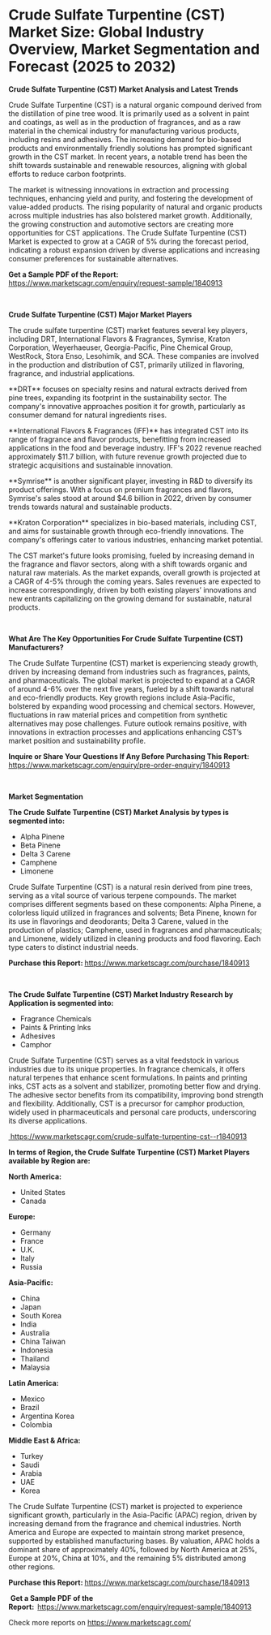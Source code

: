 <p><h1>Crude Sulfate Turpentine (CST) Market Size: Global Industry Overview, Market Segmentation and Forecast (2025 to 2032)</h1></p><p><strong>Crude Sulfate Turpentine (CST) Market Analysis and Latest Trends</strong></p>
<p><p>Crude Sulfate Turpentine (CST) is a natural organic compound derived from the distillation of pine tree wood. It is primarily used as a solvent in paint and coatings, as well as in the production of fragrances, and as a raw material in the chemical industry for manufacturing various products, including resins and adhesives. The increasing demand for bio-based products and environmentally friendly solutions has prompted significant growth in the CST market. In recent years, a notable trend has been the shift towards sustainable and renewable resources, aligning with global efforts to reduce carbon footprints.</p><p>The market is witnessing innovations in extraction and processing techniques, enhancing yield and purity, and fostering the development of value-added products. The rising popularity of natural and organic products across multiple industries has also bolstered market growth. Additionally, the growing construction and automotive sectors are creating more opportunities for CST applications. The Crude Sulfate Turpentine (CST) Market is expected to grow at a CAGR of 5% during the forecast period, indicating a robust expansion driven by diverse applications and increasing consumer preferences for sustainable alternatives.</p></p>
<p><strong>Get a Sample PDF of the Report:&nbsp;</strong> <a href="https://www.marketscagr.com/enquiry/request-sample/1840913?utm_campaign=2446&utm_medium=2&utm_source=Github&utm_content=ia&utm_term=15022025&utm_id=crude-sulfate-turpentine-cst">https://www.marketscagr.com/enquiry/request-sample/1840913</a></p>
<p>&nbsp;</p>
<p><strong>Crude Sulfate Turpentine (CST) Major Market Players</strong></p>
<p><p>The crude sulfate turpentine (CST) market features several key players, including DRT, International Flavors & Fragrances, Symrise, Kraton Corporation, Weyerhaeuser, Georgia-Pacific, Pine Chemical Group, WestRock, Stora Enso, Lesohimik, and SCA. These companies are involved in the production and distribution of CST, primarily utilized in flavoring, fragrance, and industrial applications.</p><p>**DRT** focuses on specialty resins and natural extracts derived from pine trees, expanding its footprint in the sustainability sector. The company's innovative approaches position it for growth, particularly as consumer demand for natural ingredients rises. </p><p>**International Flavors & Fragrances (IFF)** has integrated CST into its range of fragrance and flavor products, benefitting from increased applications in the food and beverage industry. IFF's 2022 revenue reached approximately $11.7 billion, with future revenue growth projected due to strategic acquisitions and sustainable innovation.</p><p>**Symrise** is another significant player, investing in R&D to diversify its product offerings. With a focus on premium fragrances and flavors, Symrise's sales stood at around $4.6 billion in 2022, driven by consumer trends towards natural and sustainable products.</p><p>**Kraton Corporation** specializes in bio-based materials, including CST, and aims for sustainable growth through eco-friendly innovations. The company's offerings cater to various industries, enhancing market potential.</p><p>The CST market's future looks promising, fueled by increasing demand in the fragrance and flavor sectors, along with a shift towards organic and natural raw materials. As the market expands, overall growth is projected at a CAGR of 4-5% through the coming years. Sales revenues are expected to increase correspondingly, driven by both existing players’ innovations and new entrants capitalizing on the growing demand for sustainable, natural products.</p></p>
<p>&nbsp;</p>
<p><strong>What Are The Key Opportunities For Crude Sulfate Turpentine (CST) Manufacturers?</strong></p>
<p><p>The Crude Sulfate Turpentine (CST) market is experiencing steady growth, driven by increasing demand from industries such as fragrances, paints, and pharmaceuticals. The global market is projected to expand at a CAGR of around 4-6% over the next five years, fueled by a shift towards natural and eco-friendly products. Key growth regions include Asia-Pacific, bolstered by expanding wood processing and chemical sectors. However, fluctuations in raw material prices and competition from synthetic alternatives may pose challenges. Future outlook remains positive, with innovations in extraction processes and applications enhancing CST’s market position and sustainability profile.</p></p>
<p><strong>Inquire or Share Your Questions If Any Before Purchasing This Report:</strong> <a href="https://www.marketscagr.com/enquiry/pre-order-enquiry/1840913?utm_campaign=2446&utm_medium=2&utm_source=Github&utm_content=ia&utm_term=15022025&utm_id=crude-sulfate-turpentine-cst">https://www.marketscagr.com/enquiry/pre-order-enquiry/1840913</a></p>
<p>&nbsp;</p>
<p><strong>Market Segmentation</strong></p>
<p><strong>The Crude Sulfate Turpentine (CST) Market Analysis by types is segmented into:</strong></p>
<p><ul><li>Alpha Pinene</li><li>Beta Pinene</li><li>Delta 3 Carene</li><li>Camphene</li><li>Limonene</li></ul></p>
<p><p>Crude Sulfate Turpentine (CST) is a natural resin derived from pine trees, serving as a vital source of various terpene compounds. The market comprises different segments based on these components: Alpha Pinene, a colorless liquid utilized in fragrances and solvents; Beta Pinene, known for its use in flavorings and deodorants; Delta 3 Carene, valued in the production of plastics; Camphene, used in fragrances and pharmaceuticals; and Limonene, widely utilized in cleaning products and food flavoring. Each type caters to distinct industrial needs.</p></p>
<p><strong>Purchase this Report:&nbsp;</strong><a href="https://www.marketscagr.com/purchase/1840913?utm_campaign=2446&utm_medium=2&utm_source=Github&utm_content=ia&utm_term=15022025&utm_id=crude-sulfate-turpentine-cst">https://www.marketscagr.com/purchase/1840913</a></p>
<p>&nbsp;</p>
<p><strong>The Crude Sulfate Turpentine (CST) Market Industry Research by Application is segmented into:</strong></p>
<p><ul><li>Fragrance Chemicals</li><li>Paints & Printing Inks</li><li>Adhesives</li><li>Camphor</li></ul></p>
<p><p>Crude Sulfate Turpentine (CST) serves as a vital feedstock in various industries due to its unique properties. In fragrance chemicals, it offers natural terpenes that enhance scent formulations. In paints and printing inks, CST acts as a solvent and stabilizer, promoting better flow and drying. The adhesive sector benefits from its compatibility, improving bond strength and flexibility. Additionally, CST is a precursor for camphor production, widely used in pharmaceuticals and personal care products, underscoring its diverse applications.</p></p>
<p><a href="https://www.marketscagr.com/crude-sulfate-turpentine-cst--r1840913?utm_campaign=2446&utm_medium=2&utm_source=Github&utm_content=ia&utm_term=15022025&utm_id=crude-sulfate-turpentine-cst">&nbsp;https://www.marketscagr.com/crude-sulfate-turpentine-cst--r1840913</a></p>
<p><strong>In terms of Region, the Crude Sulfate Turpentine (CST) Market Players available by Region are:</strong></p>
<p>
    <p> <strong> North America: </strong>
        <ul>
            <li>United States</li>
            <li>Canada</li>
        </ul>
        </p> 
    <p> <strong> Europe: </strong>
        <ul>
            <li>Germany</li>
            <li>France</li>
            <li>U.K.</li>
            <li>Italy</li>
            <li>Russia</li>
        </ul>
        </p> 
    <p> <strong> Asia-Pacific: </strong>
        <ul>
            <li>China</li>
            <li>Japan</li>
            <li>South Korea</li>
            <li>India</li>
            <li>Australia</li>
            <li>China Taiwan</li>
            <li>Indonesia</li>
            <li>Thailand</li>
            <li>Malaysia</li>
        </ul>
        </p> 
    <p> <strong> Latin America: </strong>
        <ul>
            <li>Mexico</li>
            <li>Brazil</li>
            <li>Argentina Korea</li>
            <li>Colombia</li>
        </ul>
        </p> 
    <p> <strong> Middle East & Africa: </strong>
        <ul>
            <li>Turkey</li>
            <li>Saudi</li>
            <li>Arabia</li>
            <li>UAE</li>
            <li>Korea</li>
        </ul>
    </p>
    </p>
<p><p>The Crude Sulfate Turpentine (CST) market is projected to experience significant growth, particularly in the Asia-Pacific (APAC) region, driven by increasing demand from the fragrance and chemical industries. North America and Europe are expected to maintain strong market presence, supported by established manufacturing bases. By valuation, APAC holds a dominant share of approximately 40%, followed by North America at 25%, Europe at 20%, China at 10%, and the remaining 5% distributed among other regions.</p></p>
<p><strong>Purchase this Report: </strong><a href="https://www.marketscagr.com/purchase/1840913?utm_campaign=2446&utm_medium=2&utm_source=Github&utm_content=ia&utm_term=15022025&utm_id=crude-sulfate-turpentine-cst">https://www.marketscagr.com/purchase/1840913</a></p>
<p>&nbsp;<strong>Get a Sample PDF of the Report:&nbsp;&nbsp;</strong><a href="https://www.marketscagr.com/enquiry/request-sample/1840913?utm_campaign=2446&utm_medium=2&utm_source=Github&utm_content=ia&utm_term=15022025&utm_id=crude-sulfate-turpentine-cst">https://www.marketscagr.com/enquiry/request-sample/1840913</a></p>
<p><strong></strong></p>
<p>Check more reports on <a href="https://www.marketscagr.com/?utm_campaign=2446&utm_medium=2&utm_source=Github&utm_content=ia&utm_term=15022025&utm_id=crude-sulfate-turpentine-cst">https://www.marketscagr.com/</a></p>